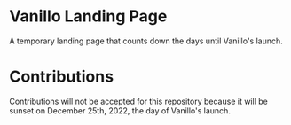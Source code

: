 # Vanillo Landing Page
A temporary landing page that counts down the days until Vanillo's launch.

# Contributions
Contributions will not be accepted for this repository because it will be sunset on December 25th, 2022, the day of Vanillo's launch.